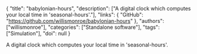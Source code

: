 {
  "title": "babylonian-hours",
  "description": ["A digital clock which computes your local time in 'seasonal-hours'."],
  "links": {
    "GitHub": "https://github.com/willismonroe/babylonian-hours"
  },
  "authors": ["willismonroe"],
  "categories": ["Standalone software"],
  "tags": ["Simulation"],
  "doi": null
}

<!-- Generated by csv2md.R – do not edit by hand -->

A digital clock which computes your local time in 'seasonal-hours'.